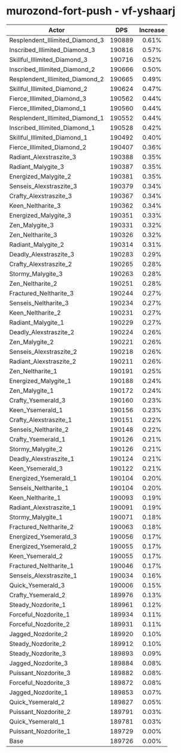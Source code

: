 # murozond-fort-push - vf-yshaarj
| Actor | DPS | Increase |
|---|:---:|:---:|
|Resplendent_Illimited_Diamond_3|190889|0.61%|
|Inscribed_Illimited_Diamond_3|190816|0.57%|
|Skillful_Illimited_Diamond_3|190716|0.52%|
|Inscribed_Illimited_Diamond_2|190666|0.50%|
|Resplendent_Illimited_Diamond_2|190665|0.49%|
|Skillful_Illimited_Diamond_2|190624|0.47%|
|Fierce_Illimited_Diamond_3|190562|0.44%|
|Fierce_Illimited_Diamond_1|190560|0.44%|
|Resplendent_Illimited_Diamond_1|190552|0.44%|
|Inscribed_Illimited_Diamond_1|190528|0.42%|
|Skillful_Illimited_Diamond_1|190492|0.40%|
|Fierce_Illimited_Diamond_2|190407|0.36%|
|Radiant_Alexstraszite_3|190388|0.35%|
|Radiant_Malygite_3|190387|0.35%|
|Energized_Malygite_2|190381|0.35%|
|Senseis_Alexstraszite_3|190379|0.34%|
|Crafty_Alexstraszite_3|190367|0.34%|
|Keen_Neltharite_3|190362|0.34%|
|Energized_Malygite_3|190351|0.33%|
|Zen_Malygite_3|190331|0.32%|
|Zen_Neltharite_3|190326|0.32%|
|Radiant_Malygite_2|190314|0.31%|
|Deadly_Alexstraszite_3|190283|0.29%|
|Crafty_Alexstraszite_2|190265|0.28%|
|Stormy_Malygite_3|190263|0.28%|
|Zen_Neltharite_2|190251|0.28%|
|Fractured_Neltharite_3|190244|0.27%|
|Senseis_Neltharite_3|190234|0.27%|
|Keen_Neltharite_2|190231|0.27%|
|Radiant_Malygite_1|190229|0.27%|
|Deadly_Alexstraszite_2|190224|0.26%|
|Zen_Malygite_2|190221|0.26%|
|Senseis_Alexstraszite_2|190218|0.26%|
|Radiant_Alexstraszite_2|190211|0.26%|
|Zen_Neltharite_1|190191|0.25%|
|Energized_Malygite_1|190188|0.24%|
|Zen_Malygite_1|190172|0.24%|
|Crafty_Ysemerald_3|190160|0.23%|
|Keen_Ysemerald_1|190156|0.23%|
|Crafty_Alexstraszite_1|190151|0.22%|
|Senseis_Neltharite_2|190148|0.22%|
|Crafty_Ysemerald_1|190126|0.21%|
|Stormy_Malygite_2|190126|0.21%|
|Deadly_Alexstraszite_1|190124|0.21%|
|Keen_Ysemerald_3|190122|0.21%|
|Energized_Ysemerald_1|190104|0.20%|
|Senseis_Neltharite_1|190104|0.20%|
|Keen_Neltharite_1|190093|0.19%|
|Radiant_Alexstraszite_1|190091|0.19%|
|Stormy_Malygite_1|190071|0.18%|
|Fractured_Neltharite_2|190063|0.18%|
|Energized_Ysemerald_3|190056|0.17%|
|Energized_Ysemerald_2|190055|0.17%|
|Keen_Ysemerald_2|190055|0.17%|
|Fractured_Neltharite_1|190046|0.17%|
|Senseis_Alexstraszite_1|190034|0.16%|
|Quick_Ysemerald_3|190006|0.15%|
|Crafty_Ysemerald_2|189976|0.13%|
|Steady_Nozdorite_1|189961|0.12%|
|Forceful_Nozdorite_1|189934|0.11%|
|Forceful_Nozdorite_2|189931|0.11%|
|Jagged_Nozdorite_2|189920|0.10%|
|Steady_Nozdorite_2|189912|0.10%|
|Steady_Nozdorite_3|189893|0.09%|
|Jagged_Nozdorite_3|189884|0.08%|
|Puissant_Nozdorite_3|189882|0.08%|
|Forceful_Nozdorite_3|189872|0.08%|
|Jagged_Nozdorite_1|189853|0.07%|
|Quick_Ysemerald_2|189827|0.05%|
|Puissant_Nozdorite_2|189791|0.03%|
|Quick_Ysemerald_1|189781|0.03%|
|Puissant_Nozdorite_1|189729|0.00%|
|Base|189726|0.00%|
